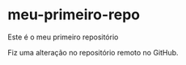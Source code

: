 # meu-primeiro-repo
Este é o meu primeiro repositório

Fiz uma alteração no repositório remoto no GitHub.
